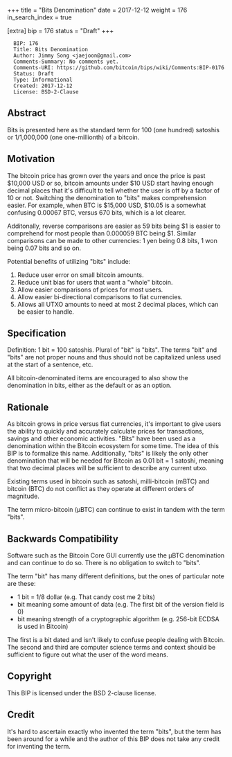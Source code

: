 +++
title = "Bits Denomination"
date = 2017-12-12
weight = 176
in_search_index = true

[extra]
bip = 176
status = "Draft"
+++

      BIP: 176
      Title: Bits Denomination
      Author: Jimmy Song <jaejoon@gmail.com>
      Comments-Summary: No comments yet.
      Comments-URI: https://github.com/bitcoin/bips/wiki/Comments:BIP-0176
      Status: Draft
      Type: Informational
      Created: 2017-12-12
      License: BSD-2-Clause

## Abstract

Bits is presented here as the standard term for 100 (one hundred)
satoshis or 1/1,000,000 (one one-millionth) of a bitcoin.

## Motivation

The bitcoin price has grown over the years and once the price is past
\$10,000 USD or so, bitcoin amounts under \$10 USD start having enough
decimal places that it\'s difficult to tell whether the user is off by a
factor of 10 or not. Switching the denomination to \"bits\" makes
comprehension easier. For example, when BTC is \$15,000 USD, \$10.05 is
a somewhat confusing 0.00067 BTC, versus 670 bits, which is a lot
clearer.

Additonally, reverse comparisons are easier as 59 bits being \$1 is
easier to comprehend for most people than 0.000059 BTC being \$1.
Similar comparisons can be made to other currencies: 1 yen being 0.8
bits, 1 won being 0.07 bits and so on.

Potential benefits of utilizing \"bits\" include:

1.  Reduce user error on small bitcoin amounts.
2.  Reduce unit bias for users that want a \"whole\" bitcoin.
3.  Allow easier comparisons of prices for most users.
4.  Allow easier bi-directional comparisons to fiat currencies.
5.  Allows all UTXO amounts to need at most 2 decimal places, which can
    be easier to handle.

## Specification

Definition: 1 bit = 100 satoshis. Plural of \"bit\" is \"bits\". The
terms \"bit\" and \"bits\" are not proper nouns and thus should not be
capitalized unless used at the start of a sentence, etc.

All bitcoin-denominated items are encouraged to also show the
denomination in bits, either as the default or as an option.

## Rationale

As bitcoin grows in price versus fiat currencies, it\'s important to
give users the ability to quickly and accurately calculate prices for
transactions, savings and other economic activities. \"Bits\" have been
used as a denomination within the Bitcoin ecosystem for some time. The
idea of this BIP is to formalize this name. Additionally, \"bits\" is
likely the only other denomination that will be needed for Bitcoin as
0.01 bit = 1 satoshi, meaning that two decimal places will be sufficient
to describe any current utxo.

Existing terms used in bitcoin such as satoshi, milli-bitcoin (mBTC) and
bitcoin (BTC) do not conflict as they operate at different orders of
magnitude.

The term micro-bitcoin (µBTC) can continue to exist in tandem with the
term \"bits\".

## Backwards Compatibility

Software such as the Bitcoin Core GUI currently use the µBTC
denomination and can continue to do so. There is no obligation to switch
to \"bits\".

The term \"bit\" has many different definitions, but the ones of
particular note are these:

-   1 bit = 1/8 dollar (e.g. That candy cost me 2 bits)
-   bit meaning some amount of data (e.g. The first bit of the version
    field is 0)
-   bit meaning strength of a cryptographic algorithm (e.g. 256-bit
    ECDSA is used in Bitcoin)

The first is a bit dated and isn\'t likely to confuse people dealing
with Bitcoin. The second and third are computer science terms and
context should be sufficient to figure out what the user of the word
means.

## Copyright

This BIP is licensed under the BSD 2-clause license.

## Credit

It\'s hard to ascertain exactly who invented the term \"bits\", but the
term has been around for a while and the author of this BIP does not
take any credit for inventing the term.
